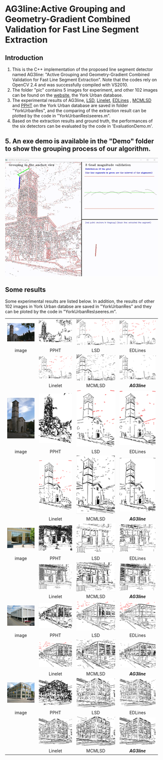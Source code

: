 # AG3line:Active Grouping and Geometry-Gradient Combined Validation for Fast Line Segment Extraction

## Introduction
1. This is the C++ implementation of the proposed line segment detector named AG3line: "Active Grouping and Geometry-Gradient Combined Validation for Fast Line Segment Extraction". Note that the codes rely on OpenCV 2.4 and was successfully compiled with VS2010.
2.  The folder "pic" contains 5 images for experiment, and other 102 images can be found on the [website](http://www.elderlab.yorku.ca/resources/york-urban-line-segment-database-information/), the York Urban database.  
3. The experimental results of AG3line, [LSD](http://www.ipol.im/pub/art/2012/gjmr-lsd/), [Linelet](https://github.com/NamgyuCho/Linelet-code-and-YorkUrban-LineSegment-DB), [EDLines](http://ceng.anadolu.edu.tr/cv/EDLines/) , [MCMLSD](http://www.elderlab.yorku.ca/resources/) and [PPHT](https://docs.opencv.org/2.4/modules/imgproc/doc/feature_detection.html?highlight=houghlinesp#houghlinesp) on the York Urban database are saved in folder "YorkUrbanRes", and the comparing of the extraction result can be plotted by the code in "YorkUrbanRes\seeres.m".  
4. Based on the extraction results and ground truth, the performances of the six detectors can be evaluated by the code in 'EvaluationDemo.m'.  
## 5. An exe demo is available in the "Demo" folder to show the grouping process of our algorithm.

![image](pic//demo_short.gif)

## Some results
Some experimental results are listed below. In addition, the results of other 102 images in York Urban databse are saved in "YorkUrbanRes" and they can be ploted by the code in "YorkUrbanRes\seeres.m". 

|||||
|:----:|:----:|:----:|:----:|
|![](pic/testimg/010.png "005") |![](pic/result/tower1-ppht.png "005")|![](pic/result/tower1-LSD.jpg "005")|![](pic/result/tower1-EDLines.jpg "005")|
|image| PPHT | LSD | EDLines |
||![](pic/result/tower1-Linelet.jpg "005")|![](pic/result/tower1-mcm.jpg "005")|![](pic/result/tower1-AG3line.jpg "005")|
|| Linelet | MCMLSD |***AG3line***|
|![](pic/testimg/tower11.jpg "005")|![](pic/result/tower2-ppht.png "005")|![](pic/result/tower2-LSD.jpg "005")|![](pic/result/tower2-EDLines.jpg "005")|
|image| PPHT | LSD | EDLines |
||![](pic/result/tower2-Linelet.jpg "005")|![](pic/result/tower2-mcm.jpg "005")|![](pic/result/tower2-AG3line.jpg "005")|
|| Linelet | MCMLSD |***AG3line***|
|![](pic/testimg/P1020856.jpg "005")|![](pic/result/facade-ppht.jpg "005")|![](pic/result/facade-LSD.jpg "005")|![](pic/result/facade-EDLines.jpg "005")|
|image| PPHT | LSD | EDLines |
||![](pic/result/facade-Linelet.jpg "005")|![](pic/result/facade-mcm.jpg "005")|![](pic/result/facade-AG3line.jpg "005")|
|| Linelet | MCMLSD | ***AG3line*** |
|![](pic/testimg/P1080091.jpg "005")|![](pic/result/york3-ppht.jpg "005")|![](pic/result/your3-LSD.jpg "005")|![](pic/result/york3-EDLines.jpg "005")|
|image| PPHT | LSD | EDLines |
||![](pic/result/york3-Linelet.jpg "005")|![](pic/result/york3-mcm.jpg "005")|![](pic/result/york3-AG3line.jpg "005")|
|| Linelet | MCMLSD | ***AG3line*** |
|![](pic/testimg/P1080005.jpg "005")|![](pic/result/york1-ppht.jpg "005")|![](pic/result/york1-LSD.jpg "005")|![](pic/result/york1-EDLines.jpg "005")|
|image| PPHT | LSD | EDLines |
||![](pic/result/york1-Linelet.jpg "005")|![](pic/result/york1-mcm.jpg "005")|![](pic/result/york1-AG3line.jpg "005")|
|| Linelet | MCMLSD | ***AG3line*** |







